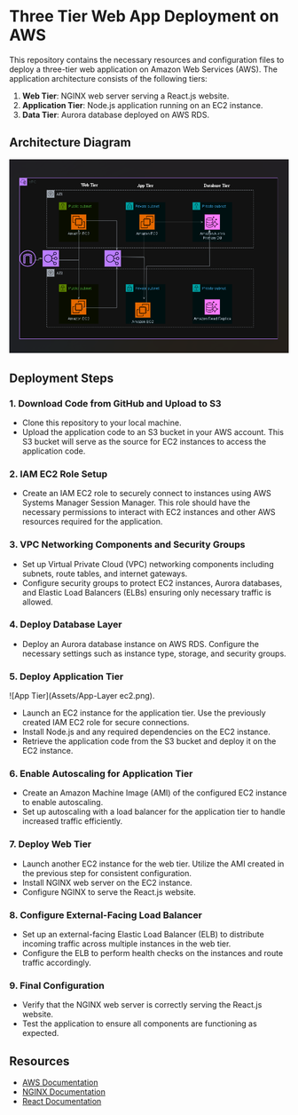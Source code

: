 # Three Tier Web App Deployment on AWS

This repository contains the necessary resources and configuration files to deploy a three-tier web application on Amazon Web Services (AWS). The application architecture consists of the following tiers:

1. **Web Tier**: NGINX web server serving a React.js website.
2. **Application Tier**: Node.js application running on an EC2 instance.
3. **Data Tier**: Aurora database deployed on AWS RDS.

## Architecture Diagram
![Architecture Diagram](3-TIER-APP-2024.png)

## Deployment Steps

### 1. Download Code from GitHub and Upload to S3
- Clone this repository to your local machine.
- Upload the application code to an S3 bucket in your AWS account. This S3 bucket will serve as the source for EC2 instances to access the application code.

### 2. IAM EC2 Role Setup
- Create an IAM EC2 role to securely connect to instances using AWS Systems Manager Session Manager. This role should have the necessary permissions to interact with EC2 instances and other AWS resources required for the application.

### 3. VPC Networking Components and Security Groups
- Set up Virtual Private Cloud (VPC) networking components including subnets, route tables, and internet gateways.
- Configure security groups to protect EC2 instances, Aurora databases, and Elastic Load Balancers (ELBs) ensuring only necessary traffic is allowed.

### 4. Deploy Database Layer
- Deploy an Aurora database instance on AWS RDS. Configure the necessary settings such as instance type, storage, and security groups.

### 5. Deploy Application Tier
![App Tier](Assets/App-Layer ec2.png).
- Launch an EC2 instance for the application tier. Use the previously created IAM EC2 role for secure connections.
- Install Node.js and any required dependencies on the EC2 instance.
- Retrieve the application code from the S3 bucket and deploy it on the EC2 instance.

### 6. Enable Autoscaling for Application Tier
- Create an Amazon Machine Image (AMI) of the configured EC2 instance to enable autoscaling.
- Set up autoscaling with a load balancer for the application tier to handle increased traffic efficiently.

### 7. Deploy Web Tier
- Launch another EC2 instance for the web tier. Utilize the AMI created in the previous step for consistent configuration.
- Install NGINX web server on the EC2 instance.
- Configure NGINX to serve the React.js website.

### 8. Configure External-Facing Load Balancer
- Set up an external-facing Elastic Load Balancer (ELB) to distribute incoming traffic across multiple instances in the web tier.
- Configure the ELB to perform health checks on the instances and route traffic accordingly.

### 9. Final Configuration
- Verify that the NGINX web server is correctly serving the React.js website.
- Test the application to ensure all components are functioning as expected.

## Resources
- [AWS Documentation](https://docs.aws.amazon.com/)
- [NGINX Documentation](https://nginx.org/en/docs/)
- [React Documentation](https://reactjs.org/docs/getting-started.html)

